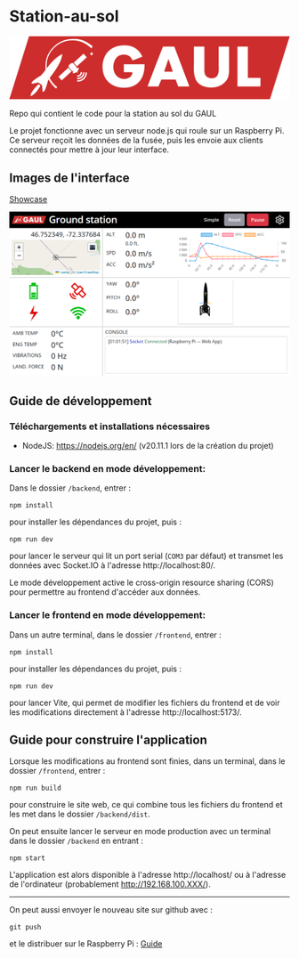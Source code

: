 # Station-au-sol

![GAUL Banner](doc/logo-full.webp)

Repo qui contient le code pour la station au sol du GAUL

Le projet fonctionne avec un serveur node.js qui roule sur un Raspberry Pi. Ce serveur reçoit les données de la fusée, puis les envoie aux clients connectés pour mettre à jour leur interface.

## Images de l'interface

[Showcase](doc/showcase/showcase.md)

![Interface 1](doc/showcase/interface-1.png)

## Guide de développement

### Téléchargements et installations nécessaires

- NodeJS: https://nodejs.org/en/ (v20.11.1 lors de la création du projet)

### Lancer le backend en mode développement:

Dans le dossier `/backend`, entrer :

```shell
npm install
```

pour installer les dépendances du projet, puis :

```shell
npm run dev
```

pour lancer le serveur qui lit un port serial (`COM3` par défaut) et transmet les données avec Socket.IO à l'adresse http://localhost:80/.

Le mode développement active le cross-origin resource sharing (CORS) pour permettre au frontend d'accéder aux données.

### Lancer le frontend en mode développement:

Dans un autre terminal, dans le dossier `/frontend`, entrer :

```shell
npm install
```

pour installer les dépendances du projet, puis :

```shell
npm run dev
```

pour lancer Vite, qui permet de modifier les fichiers du frontend et de voir les modifications directement à l'adresse http://localhost:5173/.

## Guide pour construire l'application

Lorsque les modifications au frontend sont finies, dans un terminal, dans le dossier `/frontend`, entrer :

```shell
npm run build
```

pour construire le site web, ce qui combine tous les fichiers du frontend et les met dans le dossier `/backend/dist`.

On peut ensuite lancer le serveur en mode production avec un terminal dans le dossier `/backend` en entrant :

```shell
npm start
```

L'application est alors disponible à l'adresse http://localhost/ ou à l'adresse de l'ordinateur (probablement http://192.168.100.XXX/).

---

On peut aussi envoyer le nouveau site sur github avec :

```shell
git push
```

et le distribuer sur le Raspberry Pi : [Guide](doc/raspberrypi-config.md)
